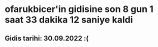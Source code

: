 # ofarukbicer'in gidisine son 8 gun 1 saat 33 dakika 12 saniye kaldi

## Gidis tarihi: 30.09.2022 :(